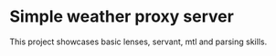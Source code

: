 # Simple weather proxy server

<p> This project showcases basic lenses, servant, mtl and parsing skills.  </p> 
